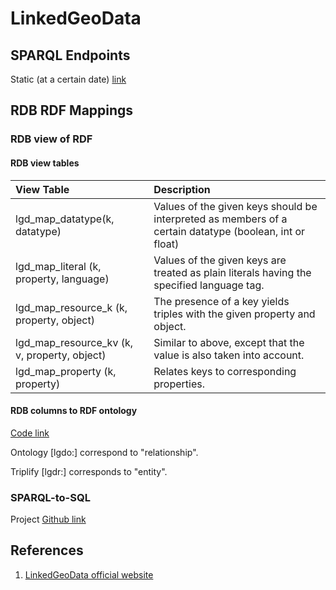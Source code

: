 # LinkedGeoData

## SPARQL Endpoints

Static \(at a certain date\) [link](http://linkedgeodata.org/sparql)

## RDB RDF Mappings

### RDB view of RDF

#### RDB view tables

| View Table | Description |
| :--- | :--- |
| lgd\_map\_datatype\(k, datatype\) | Values of the given keys should be interpreted as members of a certain datatype \(boolean, int or float\) |
| lgd\_map\_literal \(k, property, language\) | Values of the given keys are treated as plain literals having the specified language tag. |
| lgd\_map\_resource\_k \(k, property, object\) | The presence of a key yields triples with the given property and object. |
| lgd\_map\_resource\_kv \(k, v, property, object\) | Similar to above, except that the value is also taken into account. |
| lgd\_map\_property \(k, property\) | Relates keys to corresponding properties. |

#### RDB columns to RDF ontology

[Code link](https://github.com/GeoKnow/LinkedGeoData/blob/master/linkedgeodata-core/src/main/resources/org/aksw/linkedgeodata/sql/Mappings.sql)

Ontology \[lgdo:\] correspond to "relationship". 

Triplify \[lgdr:\] corresponds to "entity".

### SPARQL-to-SQL

Project [Github link](https://github.com/SmartDataAnalytics/Sparqlify)

## References

1. [LinkedGeoData official website ](http://linkedgeodata.org/)

